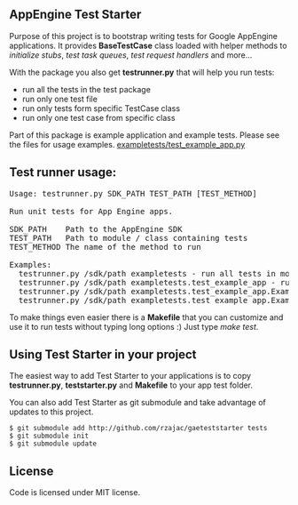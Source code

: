 ## AppEngine Test Starter

Purpose of this project is to bootstrap writing tests for Google AppEngine applications. It provides **BaseTestCase** class loaded with helper methods to _initialize stubs_, _test task queues_, _test request handlers_ and more...

With the package you also get **testrunner.py** that will help you run tests:

* run all the tests in the test package
* run only one test file
* run only tests form specific TestCase class
* run only one test case from specific class

Part of this package is example application and example tests. Please see the files for usage examples. [exampletests/test_example_app.py](https://github.com/rzajac/gaeteststarter/blob/master/exampletests/test_example_app.py)

## Test runner usage:

<pre>
Usage: testrunner.py SDK_PATH TEST_PATH [TEST_METHOD]

Run unit tests for App Engine apps.

SDK_PATH    Path to the AppEngine SDK
TEST_PATH   Path to module / class containing tests
TEST_METHOD The name of the method to run

Examples:
  testrunner.py /sdk/path exampletests - run all tests in module
  testrunner.py /sdk/path exampletests.test_example_app - run all tests in a specific file
  testrunner.py /sdk/path exampletests.test_example_app.ExampleAppTestHandlers - run all rests in a class
  testrunner.py /sdk/path exampletests.test_example_app.ExampleAppTestHandlers testGet - run one test
</pre>

To make things even easier there is a **Makefile** that you can customize and use it to run tests without typing long options :) Just type *make test*.

## Using Test Starter in your project

The easiest way to add Test Starter to your applications is to copy **testrunner.py**, **teststarter.py** and **Makefile** to your app test folder.

You can also add Test Starter as git submodule and take advantage of updates to this project.

    $ git submodule add http://github.com/rzajac/gaeteststarter tests
    $ git submodule init
    $ git submodule update

## License

Code is licensed under MIT license.

